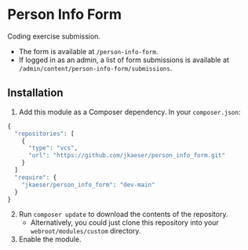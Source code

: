 # Person Info Form

Coding exercise submission.

- The form is available at `/person-info-form`.
- If logged in as an admin, a list of form submissions is available at `/admin/content/person-info-form/submissions`.

## Installation

1. Add this module as a Composer dependency. In your `composer.json`:
  ```php
  {
    "repositories": [
      {
        "type": "vcs",
        "url": "https://github.com/jkaeser/person_info_form.git"
      }
    ]
    "require": {
      "jkaeser/person_info_form": "dev-main"
    }
  }
  ```
2. Run `composer update` to download the contents of the repository.
    - Alternatively, you could just clone this repository into your `webroot/modules/custom` directory.
3. Enable the module.
